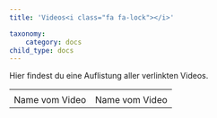 ```yaml
---
title: 'Videos<i class="fa fa-lock"></i>'

taxonomy:
    category: docs
child_type: docs
---
```

Hier findest du eine Auflistung aller verlinkten Videos.

|  |  |
| ------ | ------ |
| <i class="fa fa-play fa-3x"></i> | <i class="fa fa-play fa-3x"></i> |
| Name vom Video | Name vom Video |
